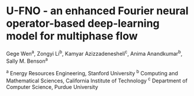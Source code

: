 # U-FNO - an enhanced Fourier neural operator-based deep-learning model for multiphase flow

Gege Wen<sup>a</sup>, Zongyi Li<sup>b</sup>, Kamyar Azizzadenesheli<sup>c</sup>, Anima Anandkumar<sup>b</sup>, Sally M. Benson<sup>a</sup>

<sup>a</sup> Energy Resources Engineering, Stanford University
<sup>b</sup> Computing and Mathematical Sciences, California Institute of Technology
<sup>c</sup> Department of Computer Science, Purdue University
